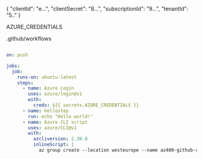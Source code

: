 {
    "clientId": "e...",
    "clientSecret": "8...",
    "subscriptionId": "9...",
    "tenantId": "5.."
}



AZURE_CREDENTIALS


.github/workflows

```yaml

on: push

jobs:
  job:
    runs-on: ubuntu-latest
    steps:
      - name: Azure Login
        uses: azure/login@v1
        with:
          creds: ${{ secrets.AZURE_CREDENTIALS }}
      - name: hellostep
        run: echo "Hello world!"
      - name: Azure CLI script
        uses: azure/CLI@v1
        with:
          azcliversion: 2.30.0
          inlineScript: |
            az group create --location westeurope --name az400-github-rg

```